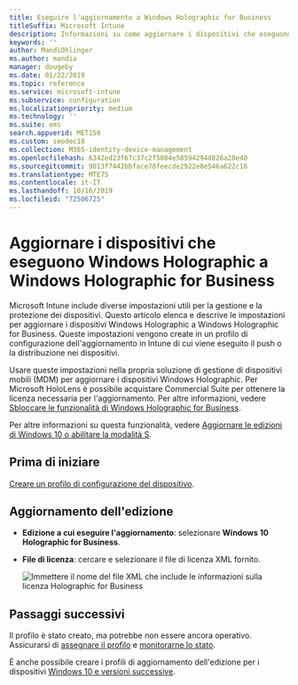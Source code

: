 ```yaml
---
title: Eseguire l'aggiornamento a Windows Holographic for Business
titleSuffix: Microsoft Intune
description: Informazioni su come aggiornare i dispositivi che eseguono Windows Holographic a Windows Holographic for Business
keywords: ''
author: MandiOhlinger
ms.author: mandia
manager: dougeby
ms.date: 01/22/2019
ms.topic: reference
ms.service: microsoft-intune
ms.subservice: configuration
ms.localizationpriority: medium
ms.technology: ''
ms.suite: ems
search.appverid: MET150
ms.custom: seodec18
ms.collection: M365-identity-device-management
ms.openlocfilehash: 6342ed23f67c37c2f5084e58594294d826a28e40
ms.sourcegitcommit: 9013f7442bbface78feecde2922e8e546a622c16
ms.translationtype: MTE75
ms.contentlocale: it-IT
ms.lasthandoff: 10/16/2019
ms.locfileid: "72506725"
---
```

# <a name="upgrade-devices-running-windows-holographic-to-windows-holographic-for-business"></a>Aggiornare i dispositivi che eseguono Windows Holographic a Windows Holographic for Business

Microsoft Intune include diverse impostazioni utili per la gestione e la protezione dei dispositivi. Questo articolo elenca e descrive le impostazioni per aggiornare i dispositivi Windows Holographic a Windows Holographic for Business. Queste impostazioni vengono create in un profilo di configurazione dell'aggiornamento in Intune di cui viene eseguito il push o la distribuzione nei dispositivi.

Usare queste impostazioni nella propria soluzione di gestione di dispositivi mobili (MDM) per aggiornare i dispositivi Windows Holographic. Per Microsoft HoloLens è possibile acquistare Commercial Suite per ottenere la licenza necessaria per l'aggiornamento. Per altre informazioni, vedere [Sbloccare le funzionalità di Windows Holographic for Business](https://docs.microsoft.com/hololens/hololens1-upgrade-enterprise).

Per altre informazioni su questa funzionalità, vedere [Aggiornare le edizioni di Windows 10 o abilitare la modalità S](../edition-upgrade-configure-windows-10.md).

## <a name="before-you-begin"></a>Prima di iniziare

[Creare un profilo di configurazione del dispositivo](edition-upgrade-configure-windows-10.md#create-the-profile).

## <a name="edition-upgrade"></a>Aggiornamento dell'edizione

- **Edizione a cui eseguire l'aggiornamento**: selezionare **Windows 10 Holographic for Business**.
- **File di licenza**: cercare e selezionare il file di licenza XML fornito.

  ![Immettere il nome del file XML che include le informazioni sulla licenza Holographic for Business](./media/holographic-upgrade/Holographic-edition-upgrade.png)
 
## <a name="next-steps"></a>Passaggi successivi

Il profilo è stato creato, ma potrebbe non essere ancora operativo. Assicurarsi di [assegnare il profilo](device-profile-assign.md) e [monitorarne lo stato](../device-profile-monitor.md).

È anche possibile creare i profili di aggiornamento dell'edizione per i dispositivi [Windows 10 e versioni successive](edition-upgrade-windows-settings.md).

